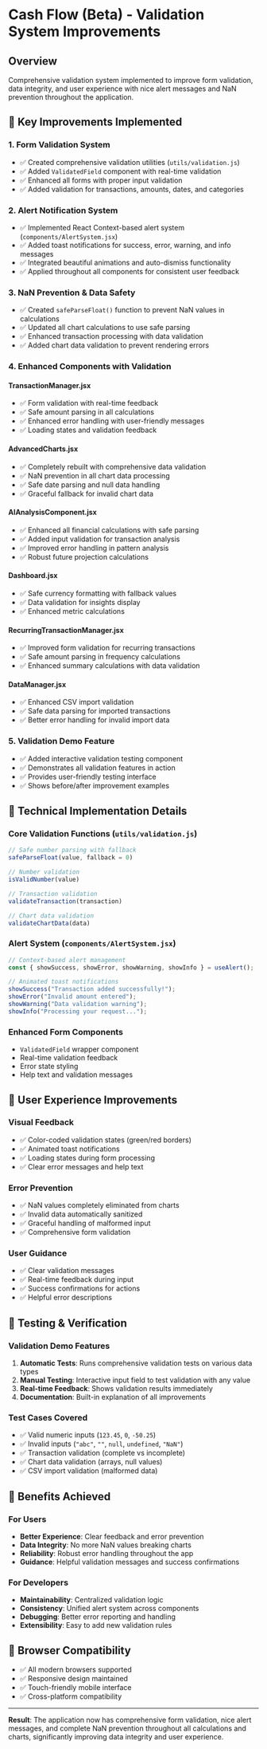 # Cash Flow (Beta) - Validation System Improvements

## Overview
Comprehensive validation system implemented to improve form validation, data integrity, and user experience with nice alert messages and NaN prevention throughout the application.

## 🎯 Key Improvements Implemented

### 1. **Form Validation System**
- ✅ Created comprehensive validation utilities (`utils/validation.js`)
- ✅ Added `ValidatedField` component with real-time validation
- ✅ Enhanced all forms with proper input validation
- ✅ Added validation for transactions, amounts, dates, and categories

### 2. **Alert Notification System**
- ✅ Implemented React Context-based alert system (`components/AlertSystem.jsx`)
- ✅ Added toast notifications for success, error, warning, and info messages
- ✅ Integrated beautiful animations and auto-dismiss functionality
- ✅ Applied throughout all components for consistent user feedback

### 3. **NaN Prevention & Data Safety**
- ✅ Created `safeParseFloat()` function to prevent NaN values in calculations
- ✅ Updated all chart calculations to use safe parsing
- ✅ Enhanced transaction processing with data validation
- ✅ Added chart data validation to prevent rendering errors

### 4. **Enhanced Components with Validation**

#### TransactionManager.jsx
- ✅ Form validation with real-time feedback
- ✅ Safe amount parsing in all calculations
- ✅ Enhanced error handling with user-friendly messages
- ✅ Loading states and validation feedback

#### AdvancedCharts.jsx
- ✅ Completely rebuilt with comprehensive data validation
- ✅ NaN prevention in all chart data processing
- ✅ Safe date parsing and null data handling
- ✅ Graceful fallback for invalid chart data

#### AIAnalysisComponent.jsx
- ✅ Enhanced all financial calculations with safe parsing
- ✅ Added input validation for transaction analysis
- ✅ Improved error handling in pattern analysis
- ✅ Robust future projection calculations

#### Dashboard.jsx
- ✅ Safe currency formatting with fallback values
- ✅ Data validation for insights display
- ✅ Enhanced metric calculations

#### RecurringTransactionManager.jsx
- ✅ Improved form validation for recurring transactions
- ✅ Safe amount parsing in frequency calculations
- ✅ Enhanced summary calculations with data validation

#### DataManager.jsx
- ✅ Enhanced CSV import validation
- ✅ Safe data parsing for imported transactions
- ✅ Better error handling for invalid import data

### 5. **Validation Demo Feature**
- ✅ Added interactive validation testing component
- ✅ Demonstrates all validation features in action
- ✅ Provides user-friendly testing interface
- ✅ Shows before/after improvement examples

## 🔧 Technical Implementation Details

### Core Validation Functions (`utils/validation.js`)
```javascript
// Safe number parsing with fallback
safeParseFloat(value, fallback = 0)

// Number validation
isValidNumber(value)

// Transaction validation
validateTransaction(transaction)

// Chart data validation
validateChartData(data)
```

### Alert System (`components/AlertSystem.jsx`)
```javascript
// Context-based alert management
const { showSuccess, showError, showWarning, showInfo } = useAlert();

// Animated toast notifications
showSuccess("Transaction added successfully!");
showError("Invalid amount entered");
showWarning("Data validation warning");
showInfo("Processing your request...");
```

### Enhanced Form Components
- `ValidatedField` wrapper component
- Real-time validation feedback
- Error state styling
- Help text and validation messages

## 🎨 User Experience Improvements

### Visual Feedback
- ✅ Color-coded validation states (green/red borders)
- ✅ Animated toast notifications
- ✅ Loading states during form processing
- ✅ Clear error messages and help text

### Error Prevention
- ✅ NaN values completely eliminated from charts
- ✅ Invalid data automatically sanitized
- ✅ Graceful handling of malformed input
- ✅ Comprehensive form validation

### User Guidance
- ✅ Clear validation messages
- ✅ Real-time feedback during input
- ✅ Success confirmations for actions
- ✅ Helpful error descriptions

## 🧪 Testing & Verification

### Validation Demo Features
1. **Automatic Tests**: Runs comprehensive validation tests on various data types
2. **Manual Testing**: Interactive input field to test validation with any value
3. **Real-time Feedback**: Shows validation results immediately
4. **Documentation**: Built-in explanation of all improvements

### Test Cases Covered
- ✅ Valid numeric inputs (`123.45`, `0`, `-50.25`)
- ✅ Invalid inputs (`"abc"`, `""`, `null`, `undefined`, `"NaN"`)
- ✅ Transaction validation (complete vs incomplete)
- ✅ Chart data validation (arrays, null values)
- ✅ CSV import validation (malformed data)

## 🚀 Benefits Achieved

### For Users
- **Better Experience**: Clear feedback and error prevention
- **Data Integrity**: No more NaN values breaking charts
- **Reliability**: Robust error handling throughout the app
- **Guidance**: Helpful validation messages and success confirmations

### For Developers
- **Maintainability**: Centralized validation logic
- **Consistency**: Unified alert system across components
- **Debugging**: Better error reporting and handling
- **Extensibility**: Easy to add new validation rules

## 📱 Browser Compatibility
- ✅ All modern browsers supported
- ✅ Responsive design maintained
- ✅ Touch-friendly mobile interface
- ✅ Cross-platform compatibility

---

**Result**: The application now has comprehensive form validation, nice alert messages, and complete NaN prevention throughout all calculations and charts, significantly improving data integrity and user experience.
